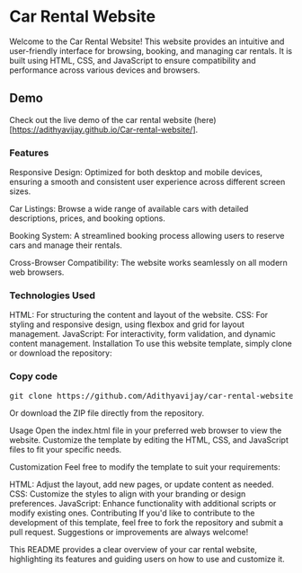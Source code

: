

# Car Rental Website
Welcome to the Car Rental Website! This website provides an intuitive and user-friendly interface for browsing, booking, and managing car rentals. It is built using HTML, CSS, and JavaScript to ensure compatibility and performance across various devices and browsers.
  
##  Demo
Check out the live demo of the car rental website (here)[https://adithyavijay.github.io/Car-rental-website/].

### Features
Responsive Design: Optimized for both desktop and mobile devices, ensuring a smooth and consistent user experience across different screen sizes.

Car Listings: Browse a wide range of available cars with detailed descriptions, prices, and booking options.

Booking System: A streamlined booking process allowing users to reserve cars and manage their rentals.

Cross-Browser Compatibility: The website works seamlessly on all modern web browsers.

### Technologies Used
HTML: For structuring the content and layout of the website.
CSS: For styling and responsive design, using flexbox and grid for layout management.
JavaScript: For interactivity, form validation, and dynamic content management.
Installation
To use this website template, simply clone or download the repository:


### Copy code
<pre>git clone https://github.com/Adithyavijay/car-rental-website.git </pre>
Or download the ZIP file directly from the repository.

Usage
Open the index.html file in your preferred web browser to view the website. Customize the template by editing the HTML, CSS, and JavaScript files to fit your specific needs.

Customization
Feel free to modify the template to suit your requirements:

HTML: Adjust the layout, add new pages, or update content as needed.
CSS: Customize the styles to align with your branding or design preferences.
JavaScript: Enhance functionality with additional scripts or modify existing ones.
Contributing
If you'd like to contribute to the development of this template, feel free to fork the repository and submit a pull request. Suggestions or improvements are always welcome!

This README provides a clear overview of your car rental website, highlighting its features and guiding users on how to use and customize it.







